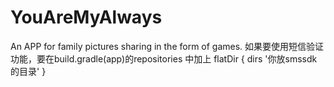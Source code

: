 # YouAreMyAlways
An APP for family pictures sharing in the form of games.
如果要使用短信验证功能，要在build.gradle(app)的repositories 中加上 
flatDir {
        dirs '你放smssdk的目录'
    }
